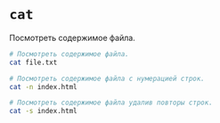 # `cat`

Посмотреть содержимое файла.

```bash
# Посмотреть содержимое файла.
cat file.txt

# Посмотреть содержимое файла с нумерацией строк.
cat -n index.html

# Посмотреть содержимое файла удалив повторы строк.
cat -s index.html
```

